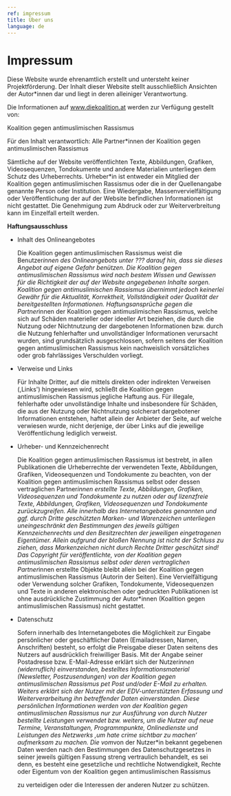 ```yaml
---
ref: impressum
title: Über uns
language: de
---
```


# Impressum

Diese Website wurde ehrenamtlich erstellt und untersteht keiner Projektförderung. Der Inhalt dieser Website stellt ausschließlich Ansichten der Autor*innen dar und liegt in deren alleiniger Verantwortung. 

Die Informationen auf www.diekoalition.at werden zur Verfügung gestellt von:

Koalition gegen antimuslimischen Rassismus 

Für den Inhalt verantwortlich: Alle Partner*innen der Koalition gegen antimuslimischen Rassismus 

Sämtliche auf der Website veröffentlichten Texte, Abbildungen, Grafiken, Videosequenzen, Tondokumente und andere Materialien unterliegen dem Schutz des Urheberrechts. Urheber*in ist entweder ein Mitglied der Koalition gegen antimuslimischen Rassismus oder die in der Quellenangabe genannte Person oder Institution. Eine Wiedergabe, Massenvervielfältigung oder Veröffentlichung der auf der Website befindlichen Informationen ist nicht gestattet. Die Genehmigung zum Abdruck oder zur Weiterverbreitung kann im Einzelfall erteilt werden.


**Haftungsausschluss**



*   Inhalt des Onlineangebotes

    Die Koalition gegen antimuslimischen Rassismus weist die Benutzer*innen des Onlineangebots unter ??? darauf hin, dass sie dieses Angebot auf eigene Gefahr benützen. Die Koalition gegen antimuslimischen Rassismus wird nach bestem Wissen und Gewissen für die Richtigkeit der auf der Website angegebenen Inhalte sorgen. Koalition gegen antimuslimischen Rassismus übernimmt jedoch keinerlei Gewähr für die Aktualität, Korrektheit, Vollständigkeit oder Qualität der bereitgestellten Informationen. Haftungsansprüche gegen die Partner*innen der Koalition gegen antimuslimischen Rassismus, welche sich auf Schäden materieller oder ideeller Art beziehen, die durch die Nutzung oder Nichtnutzung der dargebotenen Informationen bzw. durch die Nutzung fehlerhafter und unvollständiger Informationen verursacht wurden, sind grundsätzlich ausgeschlossen, sofern seitens der Koalition gegen antimuslimischen Rassismus kein nachweislich vorsätzliches oder grob fahrlässiges Verschulden vorliegt.

*   Verweise und Links

    Für Inhalte Dritter, auf die mittels direkten oder indirekten Verweisen (,Links') hingewiesen wird, schließt die Koalition gegen antimuslimischen Rassismus jegliche Haftung aus. Für illegale, fehlerhafte oder unvollständige Inhalte und insbesondere für Schäden, die aus der Nutzung oder Nichtnutzung solcherart dargebotener Informationen entstehen, haftet allein der Anbieter der Seite, auf welche verwiesen wurde, nicht derjenige, der über Links auf die jeweilige Veröffentlichung lediglich verweist.

*   Urheber- und Kennzeichenrecht

    Die Koalition gegen antimuslimischen Rassismus ist bestrebt, in allen Publikationen die Urheberrechte der verwendeten Texte, Abbildungen, Grafiken, Videosequenzen und Tondokumente zu beachten, von der Koalition gegen antimuslimischen Rassismus selbst oder dessen vertraglichen Partner*innen erstellte Texte, Abbildungen, Grafiken, Videosequenzen und Tondokumente zu nutzen oder auf lizenzfreie Texte, Abbildungen, Grafiken, Videosequenzen und Tondokumente zurückzugreifen. Alle innerhalb des Internetangebotes genannten und ggf. durch Dritte geschützten Marken- und Warenzeichen unterliegen uneingeschränkt den Bestimmungen des jeweils gültigen Kennzeichenrechts und den Besitzrechten der jeweiligen eingetragenen Eigentümer. Allein aufgrund der bloßen Nennung ist nicht der Schluss zu ziehen, dass Markenzeichen nicht durch Rechte Dritter geschützt sind! Das Copyright für veröffentlichte, von der Koalition gegen antimuslimischen Rassismus selbst oder deren vertraglichen Partner*innen erstellte Objekte bleibt allein bei der Koalition gegen antimuslimischen Rassismus (Autorin der Seiten). Eine Vervielfältigung oder Verwendung solcher Grafiken, Tondokumente, Videosequenzen und Texte in anderen elektronischen oder gedruckten Publikationen ist ohne ausdrückliche Zustimmung der Autor*innen (Koalition gegen antimuslimischen Rassismus) nicht gestattet.

*   Datenschutz

    Sofern innerhalb des Internetangebotes die Möglichkeit zur Eingabe persönlicher oder geschäftlicher Daten (Emailadressen, Namen, Anschriften) besteht, so erfolgt die Preisgabe dieser Daten seitens des Nutzers auf ausdrücklich freiwilliger Basis. Mit der Angabe seiner Postadresse bzw. E-Mail-Adresse erklärt sich der Nutzer*innen (widerruflich) einverstanden, bestelltes Informationsmaterial (Newsletter, Postzusendungen) von der Koalition gegen antimuslimischen Rassismus pet Post und/oder E-Mail zu erhalten. Weiters erklärt sich der Nutzer mit der EDV-unterstützten Erfassung und Weiterverarbeitung ihn betreffender Daten einverstanden. Diese persönlichen Informationen werden von der Koalition gegen antimuslimischen Rassismus nur zur Ausführung von durch Nutzer bestellte Leistungen verwendet bzw. weiters, um die Nutzer auf neue Termine, Veranstaltungen, Programmpunkte, Onlinedienste und Leistungen des Netzwerks ‚um hate crime sichtbar zu machen‘ aufmerksam zu machen. Die vom*von der Nutzer*in bekannt gegebenen Daten werden nach den Bestimmungen des Datenschutzgesetzes in seiner jeweils gültigen Fassung streng vertraulich behandelt, es sei denn, es besteht eine gesetzliche und rechtliche Notwendigkeit, Rechte oder Eigentum von der Koalition gegen antimuslimischen Rassismus


     zu verteidigen oder die Interessen der anderen Nutzer zu schützen.
